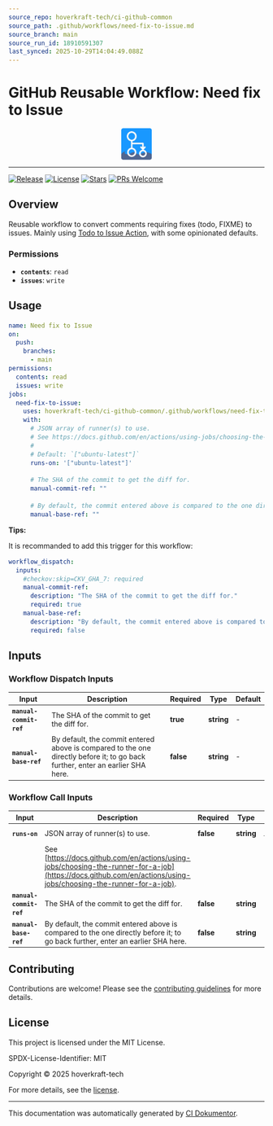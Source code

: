```yaml
---
source_repo: hoverkraft-tech/ci-github-common
source_path: .github/workflows/need-fix-to-issue.md
source_branch: main
source_run_id: 18910591307
last_synced: 2025-10-29T14:04:49.088Z
---
```


<!-- header:start -->

# GitHub Reusable Workflow: Need fix to Issue

<div align="center">
  <img src="../logo.svg" width="60px" align="center" alt="Need fix to Issue" />
</div>

---

<!-- header:end -->

<!-- badges:start -->

[![Release](https://img.shields.io/github/v/release/hoverkraft-tech/ci-github-common)](https://github.com/hoverkraft-tech/ci-github-common/releases)
[![License](https://img.shields.io/github/license/hoverkraft-tech/ci-github-common)](http://choosealicense.com/licenses/mit/)
[![Stars](https://img.shields.io/github/stars/hoverkraft-tech/ci-github-common?style=social)](https://img.shields.io/github/stars/hoverkraft-tech/ci-github-common?style=social)
[![PRs Welcome](https://img.shields.io/badge/PRs-welcome-brightgreen.svg)](https://github.com/hoverkraft-tech/ci-github-common/blob/main/CONTRIBUTING.md)

<!-- badges:end -->

<!-- overview:start -->

## Overview

Reusable workflow to convert comments requiring fixes (todo, FIXME) to issues.
Mainly using [Todo to Issue Action](https://github.com/alstr/todo-to-issue-action), with some opinionated defaults.

### Permissions

- **`contents`**: `read`
- **`issues`**: `write`

<!-- overview:end -->

<!-- usage:start -->

## Usage

```yaml
name: Need fix to Issue
on:
  push:
    branches:
      - main
permissions:
  contents: read
  issues: write
jobs:
  need-fix-to-issue:
    uses: hoverkraft-tech/ci-github-common/.github/workflows/need-fix-to-issue.yml@b7dd413209df265bef8d7eb0efb117eaabc684c4 # 0.27.0
    with:
      # JSON array of runner(s) to use.
      # See https://docs.github.com/en/actions/using-jobs/choosing-the-runner-for-a-job.
      #
      # Default: `["ubuntu-latest"]`
      runs-on: '["ubuntu-latest"]'

      # The SHA of the commit to get the diff for.
      manual-commit-ref: ""

      # By default, the commit entered above is compared to the one directly before it; to go back further, enter an earlier SHA here.
      manual-base-ref: ""
```

<!-- usage:end -->

**Tips:**

It is recommanded to add this trigger for this workflow:

```yaml
workflow_dispatch:
  inputs:
    #checkov:skip=CKV_GHA_7: required
    manual-commit-ref:
      description: "The SHA of the commit to get the diff for."
      required: true
    manual-base-ref:
      description: "By default, the commit entered above is compared to the one directly before it; to go back further, enter an earlier SHA here."
      required: false
```

<!-- inputs:start -->

## Inputs

### Workflow Dispatch Inputs

| **Input**               | **Description**                                                                                                                | **Required** | **Type**   | **Default** |
| ----------------------- | ------------------------------------------------------------------------------------------------------------------------------ | ------------ | ---------- | ----------- |
| **`manual-commit-ref`** | The SHA of the commit to get the diff for.                                                                                     | **true**     | **string** | -           |
| **`manual-base-ref`**   | By default, the commit entered above is compared to the one directly before it; to go back further, enter an earlier SHA here. | **false**    | **string** | -           |

### Workflow Call Inputs

| **Input**               | **Description**                                                                                                                | **Required** | **Type**   | **Default**         |
| ----------------------- | ------------------------------------------------------------------------------------------------------------------------------ | ------------ | ---------- | ------------------- |
| **`runs-on`**           | JSON array of runner(s) to use.                                                                                                | **false**    | **string** | `["ubuntu-latest"]` |
|                         | See [https://docs.github.com/en/actions/using-jobs/choosing-the-runner-for-a-job](https://docs.github.com/en/actions/using-jobs/choosing-the-runner-for-a-job).                                             |              |            |                     |
| **`manual-commit-ref`** | The SHA of the commit to get the diff for.                                                                                     | **false**    | **string** | -                   |
| **`manual-base-ref`**   | By default, the commit entered above is compared to the one directly before it; to go back further, enter an earlier SHA here. | **false**    | **string** | -                   |

<!-- inputs:end -->

<!-- secrets:start -->
<!-- secrets:end -->

<!-- outputs:start -->
<!-- outputs:end -->

<!-- examples:start -->
<!-- examples:end -->

<!--
// jscpd:ignore-start
-->

<!-- contributing:start -->

## Contributing

Contributions are welcome! Please see the [contributing guidelines](https://github.com/hoverkraft-tech/ci-github-common/blob/main/CONTRIBUTING.md) for more details.

<!-- contributing:end -->

<!-- security:start -->
<!-- security:end -->

<!-- license:start -->

## License

This project is licensed under the MIT License.

SPDX-License-Identifier: MIT

Copyright © 2025 hoverkraft-tech

For more details, see the [license](http://choosealicense.com/licenses/mit/).

<!-- license:end -->

<!-- generated:start -->

---

This documentation was automatically generated by [CI Dokumentor](https://github.com/hoverkraft-tech/ci-dokumentor).

<!-- generated:end -->

<!--
// jscpd:ignore-end
-->
